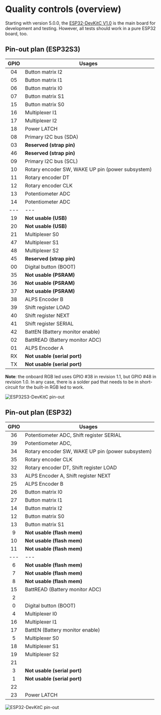 # Quality controls (overview)

Starting with version 5.0.0, the
[ESP32-DevKitC V1.0](https://docs.espressif.com/projects/esp-idf/en/latest/esp32s3/hw-reference/esp32s3/user-guide-devkitc-1.html)
is the main board for development and testing. However, all tests should work in a pure ESP32 board, too.

## Pin-out plan (ESP32S3)

| **GPIO** | **Usages**                                       |
| :------: | ------------------------------------------------ |
|    04    | Button matrix I2                                 |
|    05    | Button matrix I1                                 |
|    06    | Button matrix I0                                 |
|    07    | Button matrix S1                                 |
|    15    | Button matrix S0                                 |
|    16    | Multiplexer I1                                   |
|    17    | Multiplexer I2                                   |
|    18    | Power LATCH                                      |
|    08    | Primary I2C bus (SDA)                            |
|    03    | **Reserved (strap pin)**                         |
|    46    | **Reserved (strap pin)**                         |
|    09    | Primary I2C bus (SCL)                            |
|    10    | Rotary encoder SW, WAKE UP pin (power subsystem) |
|    11    | Rotary encoder DT                                |
|    12    | Rotary encoder CLK                               |
|    13    | Potentiometer ADC                                |
|    14    | Potentiometer ADC                                |
|   ---    | ---                                              |
|    19    | **Not usable (USB)**                             |
|    20    | **Not usable (USB)**                             |
|    21    | Multiplexer S0                                   |
|    47    | Multiplexer S1                                   |
|    48    | Multiplexer S2                                   |
|    45    | **Reserved (strap pin)**                         |
|    00    | Digital button (BOOT)                            |
|    35    | **Not usable (PSRAM)**                           |
|    36    | **Not usable (PSRAM)**                           |
|    37    | **Not usable (PSRAM)**                           |
|    38    | ALPS Encoder B                                   |
|    39    | Shift register LOAD                              |
|    40    | Shift register NEXT                              |
|    41    | Shift register SERIAL                            |
|    42    | BattEN (Battery monitor enable)                  |
|    02    | BattREAD (Battery monitor ADC)                   |
|    01    | ALPS Encoder A                                   |
|    RX    | **Not usable (serial port)**                     |
|    TX    | **Not usable (serial port)**                     |

**Note**: the onboard RGB led uses GPIO #38 in revision 1.1,
but GPIO #48 in revision 1.0.
In any case, there is a solder pad that needs to be in short-circuit
for the built-in RGB led to work.

![ESP32S3-DevKitC pin-out](https://docs.espressif.com/projects/esp-idf/en/latest/esp32s3/_images/ESP32-S3_DevKitC-1_pinlayout_v1.1.jpg)

## Pin-out plan (ESP32)

| **GPIO** | **Usages**                                       |
| :------: | ------------------------------------------------ |
|    36    | Potentiometer ADC, Shift register SERIAL         |
|    39    | Potentiometer ADC,                               |
|    34    | Rotary encoder SW, WAKE UP pin (power subsystem) |
|    35    | Rotary encoder CLK                               |
|    32    | Rotary encoder DT, Shift register LOAD           |
|    33    | ALPS Encoder A, Shift register NEXT              |
|    25    | ALPS Encoder B                                   |
|    26    | Button matrix I0                                 |
|    27    | Button matrix I1                                 |
|    14    | Button matrix I2                                 |
|    12    | Button matrix S0                                 |
|    13    | Button matrix S1                                 |
|    9     | **Not usable (flash mem)**                       |
|    10    | **Not usable (flash mem)**                       |
|    11    | **Not usable (flash mem)**                       |
|   ---    | ---                                              |
|    6     | **Not usable (flash mem)**                       |
|    7     | **Not usable (flash mem)**                       |
|    8     | **Not usable (flash mem)**                       |
|    15    | BattREAD (Battery monitor ADC)                   |
|    2     |                                                  |
|    0     | Digital button (BOOT)                            |
|    4     | Multiplexer I0                                   |
|    16    | Multiplexer I1                                   |
|    17    | BattEN (Battery monitor enable)                  |
|    5     | Multiplexer S0                                   |
|    18    | Multiplexer S1                                   |
|    19    | Multiplexer S2                                   |
|    21    |                                                  |
|    3     | **Not usable (serial port)**                     |
|    1     | **Not usable (serial port)**                     |
|    22    |                                                  |
|    23    | Power LATCH                                      |

![ESP32-DevKitC pin-out](https://docs.espressif.com/projects/esp-dev-kits/en/latest/_images/esp32_devkitC_v4_pinlayout.png)
